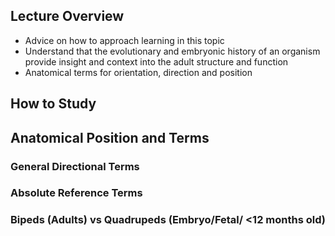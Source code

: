 

## Lecture Overview
- Advice on how to approach learning in this topic
- Understand that the evolutionary and embryonic history of an organism provide insight and context into the adult structure and function
- Anatomical terms for orientation, direction and position

## How to Study



## Anatomical Position and Terms
### General Directional Terms

### Absolute Reference Terms

### Bipeds (Adults) vs Quadrupeds (Embryo/Fetal/ <12 months old)
